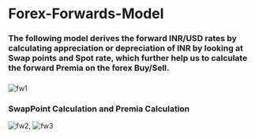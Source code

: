 # Forex-Forwards-Model
### The following model derives the forward INR/USD rates by calculating appreciation or depreciation of INR by looking at Swap points and Spot rate, which further help us to calculate the forward Premia on the forex Buy/Sell. 
### 

![fw1](https://github.com/user-attachments/assets/9da2ebb4-7d69-4ebd-8c55-47e6194d54c6)
### SwapPoint Calculation and Premia Calculation
![fw2](https://github.com/user-attachments/assets/ac62d823-e6e0-46d9-95af-0ff5f0575c9e), ![fw3](https://github.com/user-attachments/assets/892b0555-782d-454d-aff4-eeefa3117a92)


